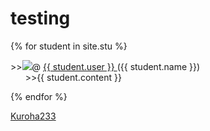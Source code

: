 # testing

{% for student in site.stu %}
<p>
  >><a><img src="{{ student.image }}"></a>@
  <a href="https://github.com/{{ student.user }}">
      {{ student.user }}
    </a> ({{ student.name }})
  <br>&nbsp;&nbsp;&nbsp;&nbsp;&nbsp;&nbsp;>>{{ student.content }}
 </p>
{% endfor %}

[Kuroha233](https://github.com/Kuroha233)
